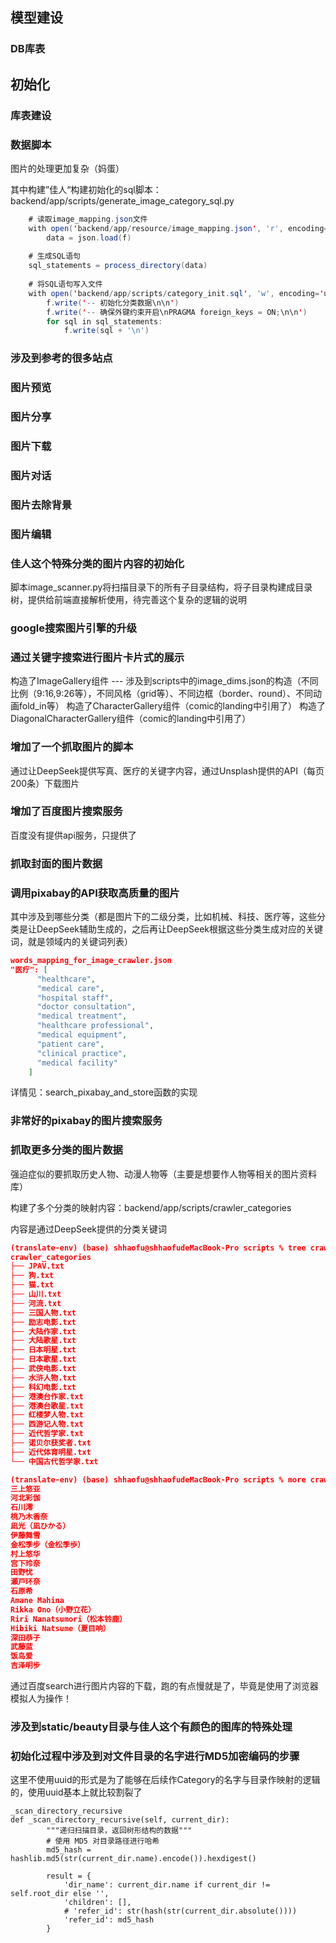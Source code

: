 ## 模型建设

### DB库表

## 初始化

### 库表建设

### 数据脚本

图片的处理更加复杂（妈蛋）

其中构建”佳人“构建初始化的sql脚本：
backend/app/scripts/generate_image_category_sql.py

```java
    # 读取image_mapping.json文件
    with open('backend/app/resource/image_mapping.json', 'r', encoding='utf-8') as f:
        data = json.load(f)
    
    # 生成SQL语句
    sql_statements = process_directory(data)
    
    # 将SQL语句写入文件
    with open('backend/app/scripts/category_init.sql', 'w', encoding='utf-8') as f:
        f.write('-- 初始化分类数据\n\n')
        f.write('-- 确保外键约束开启\nPRAGMA foreign_keys = ON;\n\n')
        for sql in sql_statements:
            f.write(sql + '\n')
```

### 涉及到参考的很多站点

### 图片预览

### 图片分享

### 图片下载

### 图片对话

### 图片去除背景

### 图片编辑

### 佳人这个特殊分类的图片内容的初始化

脚本image_scanner.py将扫描目录下的所有子目录结构，将子目录构建成目录树，提供给前端直接解析使用，待完善这个复杂的逻辑的说明

### google搜索图片引擎的升级

### 通过关键字搜索进行图片卡片式的展示

构造了ImageGallery组件
--- 涉及到scripts中的image_dims.json的构造（不同比例（9:16,9:26等），不同风格（grid等）、不同边框（border、round）、不同动画fold_in等）
构造了CharacterGallery组件（comic的landing中引用了）
构造了DiagonalCharacterGallery组件（comic的landing中引用了）

### 增加了一个抓取图片的脚本

通过让DeepSeek提供写真、医疗的关键字内容，通过Unsplash提供的API（每页200条）下载图片

### 增加了百度图片搜索服务

百度没有提供api服务，只提供了

### 抓取封面的图片数据

### 调用pixabay的API获取高质量的图片

其中涉及到哪些分类（都是图片下的二级分类，比如机械、科技、医疗等，这些分类是让DeepSeek辅助生成的，之后再让DeepSeek根据这些分类生成对应的关键词，就是领域内的关键词列表）

```json
words_mapping_for_image_crawler.json
"医疗": [
      "healthcare",
      "medical care",
      "hospital staff",
      "doctor consultation",
      "medical treatment",
      "healthcare professional",
      "medical equipment",
      "patient care",
      "clinical practice",
      "medical facility"
    ]
```

详情见：search_pixabay_and_store函数的实现

### 非常好的pixabay的图片搜索服务

### 抓取更多分类的图片数据

强迫症似的要抓取历史人物、动漫人物等（主要是想要作人物等相关的图片资料库）

构建了多个分类的映射内容：backend/app/scripts/crawler_categories

内容是通过DeepSeek提供的分类关键词

```json
(translate-env) (base) shhaofu@shhaofudeMacBook-Pro scripts % tree crawler_categories 
crawler_categories
├── JPAV.txt
├── 狗.txt
├── 猫.txt
├── 山川.txt
├── 河流.txt
├── 三国人物.txt
├── 励志电影.txt
├── 大陆作家.txt
├── 大陆歌星.txt
├── 日本明星.txt
├── 日本歌星.txt
├── 武侠电影.txt
├── 水浒人物.txt
├── 科幻电影.txt
├── 港澳台作家.txt
├── 港澳台歌星.txt
├── 红楼梦人物.txt
├── 西游记人物.txt
├── 近代哲学家.txt
├── 诺贝尔获奖者.txt
├── 近代体育明星.txt
└── 中国古代哲学家.txt
```

```json
(translate-env) (base) shhaofu@shhaofudeMacBook-Pro scripts % more crawler_categories/JPAV.txt 
三上悠亚
河北彩伽
石川澪
桃乃木香奈
凪光（凪ひかる）
伊藤舞雪
金松季步（金松季歩）
村上悠华
宫下玲奈
田野忧
瀬戸环奈
石原希
Amane Mahina
Rikka Ono（小野立花）
Riri Nanatsumori（松本铃鹿）
Hibiki Natsume（夏目响）
深田恭子
武藤蓝
饭岛爱
吉泽明步
```

通过百度search进行图片内容的下载，跑的有点慢就是了，毕竟是使用了浏览器模拟人为操作！

### 涉及到static/beauty目录与佳人这个有颜色的图库的特殊处理

### 初始化过程中涉及到对文件目录的名字进行MD5加密编码的步骤

这里不使用uuid的形式是为了能够在后续作Category的名字与目录作映射的逻辑的，使用uuid基本上就比较割裂了

```shell
_scan_directory_recursive
def _scan_directory_recursive(self, current_dir):
        """递归扫描目录，返回树形结构的数据"""
        # 使用 MD5 对目录路径进行哈希
        md5_hash = hashlib.md5(str(current_dir.name).encode()).hexdigest()
        
        result = {
            'dir_name': current_dir.name if current_dir != self.root_dir else '',
            'children': [],
            # 'refer_id': str(hash(str(current_dir.absolute())))
            'refer_id': md5_hash
        }
```

